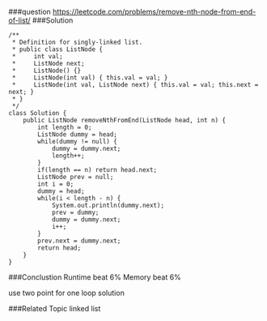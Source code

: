 ###question
https://leetcode.com/problems/remove-nth-node-from-end-of-list/
###Solution
```
/**
 * Definition for singly-linked list.
 * public class ListNode {
 *     int val;
 *     ListNode next;
 *     ListNode() {}
 *     ListNode(int val) { this.val = val; }
 *     ListNode(int val, ListNode next) { this.val = val; this.next = next; }
 * }
 */
class Solution {
    public ListNode removeNthFromEnd(ListNode head, int n) {
        int length = 0;
        ListNode dummy = head;
        while(dummy != null) {
            dummy = dummy.next;
            length++;
        }
        if(length == n) return head.next;
        ListNode prev = null;
        int i = 0;
        dummy = head;
        while(i < length - n) {
            System.out.println(dummy.next);
            prev = dummy;
            dummy = dummy.next;
            i++;
        }
        prev.next = dummy.next;
        return head;
    }
}
```

###Conclustion
Runtime beat 6%
Memory beat 6%

use two point for one loop solution

###Related Topic
linked list 